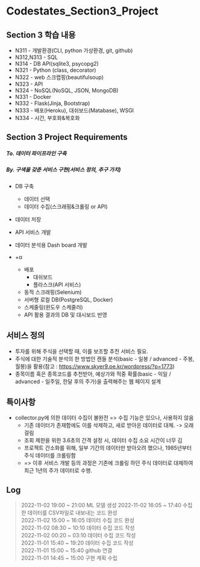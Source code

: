 # Codestates_Section3_Project

## Section 3 학습 내용

+ N311 - 개발환경(CLI, python 가상환경, git, github)
+ N312,N313 - SQL
+ N314 - DB API(sqlite3, psycopg2)
+ N321 - Python (class, decorator)
+ N322 - web 스크랩핑(beautifulsoup)
+ N323 - API
+ N324 - NoSQL(NoSQL, JSON, MongoDB)
+ N331 - Docker
+ N332 - Flask(Jinja, Bootstrap)
+ N333 - 배포(Heroku), 대쉬보드(Matabase), WSGI
+ N334 - 시간, 부호화&복호화

## Section 3 Project Requirements

##### To. 데이터 파이프라인 구축
##### By. 구색을 갖춘 서비스 구현(서비스 정의, 추구 가치)
+ DB 구축
  + 데이터 선택
  + 데이터 수집(스크래핑&크롤링 or API)
+ 데이터 저장
+ API 서비스 개발
+ 데이터 분석용 Dash board 개발

+ +α
  + 배포
    + 대쉬보드
    + 플라스크(API 서비스)
  + 동적 스크래핑(Selenium)
  + 서버형 로컬 DB(PostgreSQL, Docker)
  + 스케줄링(윈도우 스케줄러)
  + API 활용 결과의 DB 및 대시보드 반영
  
## 서비스 정의

+ 투자를 위해 주식을 선택할 때, 이를 보조할 추천 서비스 필요.
+ 주식에 대한 기술적 분석의 한 방법인 캔들 분석(basic - 일봉 / advanced - 주봉, 월봉)을 활용(참고 : https://www.skyer9.pe.kr/wordpress/?p=1773)
+ 종목이름 혹은 종목코드를 추천받아, 예상가와 적중 확률(basic - 익일 / advanced - 일주일, 한달 후의 주가)을 출력해주는 웹 페이지 설계

## 특이사항
+ collector.py에 의한 데이터 수집이 불완전 => 수집 기능은 있으나, 사용하지 않음
  + 기존 데이터가 존재함에도 이를 삭제하고, 새로 받아온 데이터로 대체. -> 오래걸림
  + 조회 제한을 위한 3.6초의 간격 설정 시, 데이터 수집 소요 시간이 너무 김
  + 프로젝트 간소화를 위해, 일부 기간의 데이터만 받아오려 했으나, 1985년부터 주식 데이터를 크롤링함
  + => 이후 서비스 개발 등의 과정은 기존에 크롤링 하던 주식 데이터로 대체하여 최근 1년의 주가 데이터로 수행.

## Log


>
> 2022-11-02 19:00 ~ 21:00 ML 모델 생성
> 2022-11-02 16:05 ~ 17:40 수집한 데이터를 CSV파일로 내보내는 코드 완성   
> 2022-11-02 15:00 ~ 16:05 데이터 수집 코드 완성   
> 2022-11-02 08:30 ~ 10:10 데이터 수집 코드 작성   
> 2022-11-02 00:20 ~ 03:10 데이터 수집 코드 작성   
> 2022-11-01 15:40 ~ 19:20 데이터 수집 코드 작성   
> 2022-11-01 15:00 ~ 15:40 github 연결   
> 2022-11-01 14:45 ~ 15:00 구현 계획 수립   
